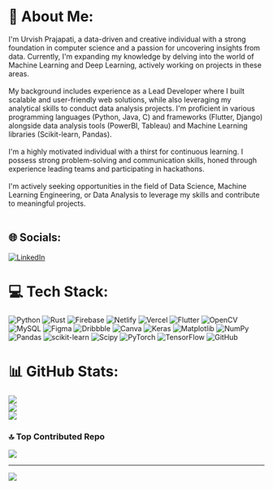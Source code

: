 # 💫 About Me:
I'm Urvish Prajapati, a data-driven and creative individual with a strong foundation in computer science and a passion for uncovering insights from data.  Currently, I'm expanding my knowledge by delving into the world of Machine Learning and Deep Learning, actively working on projects in these areas.<br><br>My background includes experience as a Lead Developer where I built scalable and user-friendly web solutions, while also leveraging my analytical skills to conduct data analysis projects. I'm proficient in various programming languages (Python, Java, C) and frameworks (Flutter, Django) alongside data analysis tools (PowerBI, Tableau) and Machine Learning libraries (Scikit-learn, Pandas).<br><br>I'm a highly motivated individual with a thirst for continuous learning. I possess strong problem-solving and communication skills, honed through experience leading teams and participating in hackathons.<br><br>I'm actively seeking opportunities in the field of Data Science, Machine Learning Engineering, or Data Analysis to leverage my skills and contribute to meaningful projects.<br><br>


## 🌐 Socials:
[![LinkedIn](https://img.shields.io/badge/LinkedIn-%230077B5.svg?logo=linkedin&logoColor=white)](https://linkedin.com/in/www.linkedin.com/in/urvish-prajapati-510023225) 

# 💻 Tech Stack:
![Python](https://img.shields.io/badge/python-3670A0?style=flat&logo=python&logoColor=ffdd54) ![Rust](https://img.shields.io/badge/rust-%23000000.svg?style=flat&logo=rust&logoColor=white) ![Firebase](https://img.shields.io/badge/firebase-%23039BE5.svg?style=flat&logo=firebase) ![Netlify](https://img.shields.io/badge/netlify-%23000000.svg?style=flat&logo=netlify&logoColor=#00C7B7) ![Vercel](https://img.shields.io/badge/vercel-%23000000.svg?style=flat&logo=vercel&logoColor=white) ![Flutter](https://img.shields.io/badge/Flutter-%2302569B.svg?style=flat&logo=Flutter&logoColor=white) ![OpenCV](https://img.shields.io/badge/opencv-%23white.svg?style=flat&logo=opencv&logoColor=white) ![MySQL](https://img.shields.io/badge/mysql-4479A1.svg?style=flat&logo=mysql&logoColor=white) ![Figma](https://img.shields.io/badge/figma-%23F24E1E.svg?style=flat&logo=figma&logoColor=white) ![Dribbble](https://img.shields.io/badge/Dribbble-EA4C89?style=flat&logo=dribbble&logoColor=white) ![Canva](https://img.shields.io/badge/Canva-%2300C4CC.svg?style=flat&logo=Canva&logoColor=white) ![Keras](https://img.shields.io/badge/Keras-%23D00000.svg?style=flat&logo=Keras&logoColor=white) ![Matplotlib](https://img.shields.io/badge/Matplotlib-%23ffffff.svg?style=flat&logo=Matplotlib&logoColor=black) ![NumPy](https://img.shields.io/badge/numpy-%23013243.svg?style=flat&logo=numpy&logoColor=white) ![Pandas](https://img.shields.io/badge/pandas-%23150458.svg?style=flat&logo=pandas&logoColor=white) ![scikit-learn](https://img.shields.io/badge/scikit--learn-%23F7931E.svg?style=flat&logo=scikit-learn&logoColor=white) ![Scipy](https://img.shields.io/badge/SciPy-%230C55A5.svg?style=flat&logo=scipy&logoColor=%white) ![PyTorch](https://img.shields.io/badge/PyTorch-%23EE4C2C.svg?style=flat&logo=PyTorch&logoColor=white) ![TensorFlow](https://img.shields.io/badge/TensorFlow-%23FF6F00.svg?style=flat&logo=TensorFlow&logoColor=white) ![GitHub](https://img.shields.io/badge/github-%23121011.svg?style=flat&logo=github&logoColor=white)
# 📊 GitHub Stats:
![](https://github-readme-stats.vercel.app/api?username=Urvish0&theme=dark&hide_border=false&include_all_commits=false&count_private=false)<br/>
![](https://github-readme-streak-stats.herokuapp.com/?user=Urvish0&theme=dark&hide_border=false)<br/>
![](https://github-readme-stats.vercel.app/api/top-langs/?username=Urvish0&theme=dark&hide_border=false&include_all_commits=false&count_private=false&layout=compact)

### 🔝 Top Contributed Repo
![](https://github-contributor-stats.vercel.app/api?username=Urvish0&limit=5&theme=dark&combine_all_yearly_contributions=true)

---
[![](https://visitcount.itsvg.in/api?id=Urvish0&icon=5&color=0)](https://visitcount.itsvg.in)
